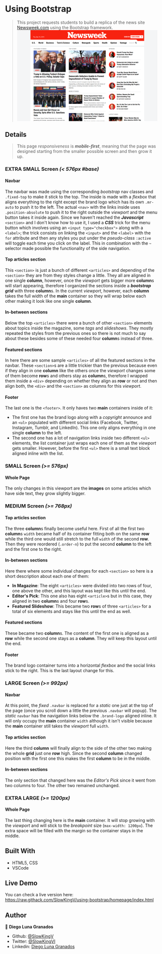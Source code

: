 # Using Bootstrap
> This project requests students to build a replica of the news site [Newsweek.com](newsweek.com) using the Bootstrap framework.
![screenshot](assets/img/screenshot.png)

## Details
> This page *responsiveness* is ***mobile-first***, meaning that the page was designed starting from the smaller possible screen and then grow it up.

### EXTRA SMALL Screen *(< 576px #base)*
#### Navbar
The navbar was made using the corresponding *bootstrap* nav classes and `.fixed-top` to make it stick to the top. The inside is made with a *flexbox* that aligns everything to the right except the brand logo which has its own `.mr-auto` to push it to the left.
The actual `<nav>` with the links inside uses `.position-absolute` to push it to the right outside the *viewport* and the menu button takes it inside again. Since we haven't reached the ***Javascript*** `<section>` and I don't know how to use it, I used a ***CSS*** trick for the menu button which involves using an `<input type="checkbox">` along with a `<label>`; the trick consists on linking the `<input>` and the `<label>` with the `for` attribute and then any styles you put under the *pseudo-class* `:active` will toggle each time you click on the label. This in combination with the `~` selector made possible the functionality of the side navigation.

#### Top articles section
This `<section>` is just a bunch of different `<articles>` and depending of the `<section>` they are from they styles change a little. They all are aligned in one single **column**, however, once the *viewport* gets bigger more **column**s will start appearing, therefore I organized the sections inside a ***bootstrap grid*** with three **column**s. In the current *viewport*, however, each **column** takes the full width of the **main** container so they will wrap below each other making it look like one single **column**.

#### In-between sections
Below the top `<articles>` there were a bunch of other `<section>` elements about topics inside the magazine, some *tags* and *slideshows*. They mostly repeated the styles from the previous ones so there is not much to say about these besides some of these needed four **column**s instead of three.

#### Featured sections
In here there are some sample `<articles>` of all the featured sections in the navbar. These `<section>`s are a little trickier than the previous because even if they align in one **column** like the others once the *viewport* changes some of them become **row**s and others stay as **column**s, therefore I wrapped them inside a `<div>` depending on whether they align as **row** or not and then align both, the `<div>` and the `<section>` as columns for this *viewport*.

#### Footer
The last one is the `<footer>`. It only haves two **main** containers inside of it:
- The first one has the brand logo along with a *copyright* announce and an `<ul>` populated with different social links (Facebook, Twitter, Instagram, Tumblr, and LinkedIn). This one only aligns everything in one single **column** to the left.
- The second one has a lot of navigation links inside two different `<ul>` elements, the list container just wraps each one of them as the *viewport* gets smaller. However, before the first `<ul>` there is a small text block aligned inline with the list.

### SMALL Screen *(>= 576px)*
#### Whole Page
The only changes in this viewport are the **images** on some articles which have side text, they grow slightly bigger.

### MEDIUM Screen *(>= 768px)*
#### Top articles section
The three **column**s finally become useful here. First of all the first two **column**s `width` became half of its container fitting both on the same **row** while the third one would still stretch to the full `width` of the second **row**. Then they were reordered (`.order-n`) to put the second **column** to the left and the first one to the right.

#### In-between sections
Here there where some individual changes for each `<section>` so here is a short description about each one of them:
- **In Magazine**: The eight `<articles>` were divided into two rows of four, one above the other, and this layout was kept like this until the end.
- **Editor's Pick**: This one also has eight `<article>`s but in this case, they aligned in two **column**s and four **row**s.
- **Featured Slideshow**: This became two **row**s of three `<articles>` for a total of six elements and stays like this until the end as well.

#### Featured sections
These became two **column**s. The content of the first one is aligned as a **row** while the second one stays as a **column**. They will keep this layout until the end.

#### Footer
The brand logo container turns into a horizontal *flexbox* and the social links stick to the right. This is the last layout change for this.

### LARGE Screen *(>= 992px)*
#### Navbar
At this point, the *fixed* `.navbar` is replaced for a *static* one just at the top of the page (once you scroll down a little the previous `.navbar` will popup). The *static* `navbar` has the navigation links below the `.brand-logo` aligned inline. It will only occupy the **main** container `width` although it isn't visible because the **main** container still takes the *viewport* full `width`.

#### Top articles section
Here the third **column** will finally align to the side of the other two making the whole **grid** just one **row** high. Since the second **column** changed position with the first one this makes the first **column** to be in the middle.

#### In-between sections
The only section that changed here was the *Editor's Pick* since it went from two columns to four. The other two remained unchanged.

### EXTRA LARGE *(>= 1200px)*
#### Whole Page
The last thing changing here is the **main** container. It will stop growing with the *viewport* and will stick to the *breakpoint* size (`max-width: 1200px`). The extra space will be filled with the margin so the container stays in the middle.

## Built With
- HTML5, CSS
- VSCode

## Live Demo
You can check a live version here: https://raw.githack.com/SlowKingV/using-bootstrap/homepage/index.html

## Author

👤 **Diego Luna Granados**
- Github: [@SlowKingV](https://github.com/SlowKingV)
- Twitter: [@SlowKingVI](https://twitter.com/SlowKingVI)
- Linkedin: [Diego Luna Granados](https://www.linkedin.com/in/diego-luna-granados-64007b197/)

